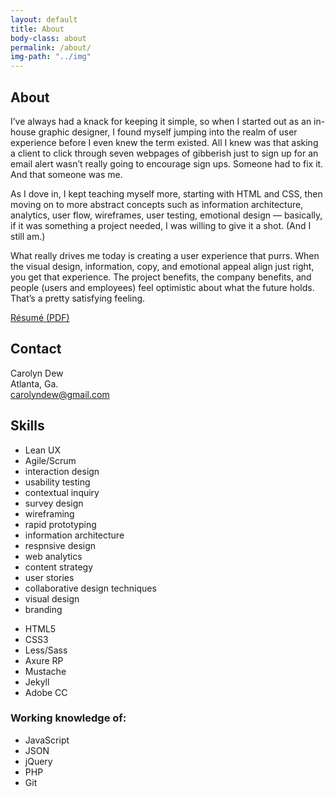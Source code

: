 ```yaml
---
layout: default
title: About
body-class: about
permalink: /about/
img-path: "../img"
---
```

<section class="resume">
<div class="section-label">
	<h2>About</h2>
</div>
<div class="section-content">

I&rsquo;ve always had a knack for keeping it simple, so when I started out as an in-house graphic designer, I found myself jumping into the realm of user experience before I even knew the term existed. All I knew was that asking a client to click through seven webpages of gibberish just to sign up for an email alert wasn&rsquo;t really going to encourage sign ups. Someone had to fix it. And that someone was me.

As I dove in, I kept teaching myself more, starting with HTML and CSS, then moving on to more abstract concepts such as information architecture, analytics, user flow, wireframes, user testing, emotional design &mdash; basically, if it was something a project needed, I was willing to give it a shot. (And I still am.)

What really drives me today is creating a user experience that purrs. When the visual design, information, copy, and emotional appeal align just right, you get that experience. The project benefits, the company benefits, and people (users and employees) feel optimistic about what the future holds. That&rsquo;s a pretty satisfying feeling.

<div class="a-resume" >
<a href="{{ page.img-path }}/Carolyn-Dew-Resume.pdf" onclick="_gaq.push(['_trackEvent', 'Resume Download', 'Download', 'Button']);" id="resume">R&eacute;sum&eacute; (PDF)</a>
	</div>
</div>
</section>
<section class="contact">
<div class="section-label">
	<h2>Contact</h2>
</div>
<div class="section-content">
	<!-- <div class="social">
	<a class="li" id="linkedin" href="http://www.linkedin.com/in/carolyndew" title="Straight-laced profile you can show your boss." onclick="_gaq.push(['_trackEvent', 'Social','Click','Linkedin']);">Linkedin</a>
	<a class="tw" id="twitter" href="https://twitter.com/carodew" title="Design-related tweets mixed with me trying to be funny." onclick="_gaq.push(['_trackEvent', 'Social','Click', 'Twitter']);">Twitter</a>
	<a class="pin" id="pinterest" href="http://pinterest.com/caslondew/" title="See what inspires and entertains me." onclick="_gaq.push(['_trackEvent', 'Social','Click','Pinterest']);">Pinterest</a>
	</div> -->
	<p>
		Carolyn Dew
		<br>
		Atlanta, Ga.
		<br>
		<a href="mailto:carolyndew@gmail.com" title="Go ahead, click already. I&rsquo;m nice!" onclick="_gaq.push(['_trackEvent', 'Contact','Click', 'Email']);">carolyndew@gmail.com</a>
	</p>
</div>
</section>
<section class="skills">
<div class="section-label">
	<h2>Skills</h2>
</div>
<div class="section-content">
<ul class="skill-pills">
<li>
	Lean UX
</li>

<li>Agile/Scrum</li>
<li>interaction design</li>
<li>usability testing</li>
<li>contextual inquiry</li>
<li>survey design</li>
<li>wireframing</li>
<li>rapid prototyping</li>
<li>information architecture</li>
<li>respnsive design</li>
<li>web analytics</li>
<li>content strategy</li>
<li>user stories</li>
<li>collaborative design techniques</li>
<li>visual design</li>
<li>branding</li>
</ul>
<ul class="skill-pills">
<li>HTML5</li>
<li>CSS3</li>
<li>Less/Sass</li>
<li>Axure RP</li>
<li>Mustache</li>
<li>Jekyll</li>
<li>Adobe CC</li>
</ul>
<h3>Working knowledge of: </h3>
<ul class="skill-pills">
<li>JavaScript</li><li>JSON</li><li>jQuery</li><li>PHP</li><li>Git</li>
</ul>
</div>
</section>